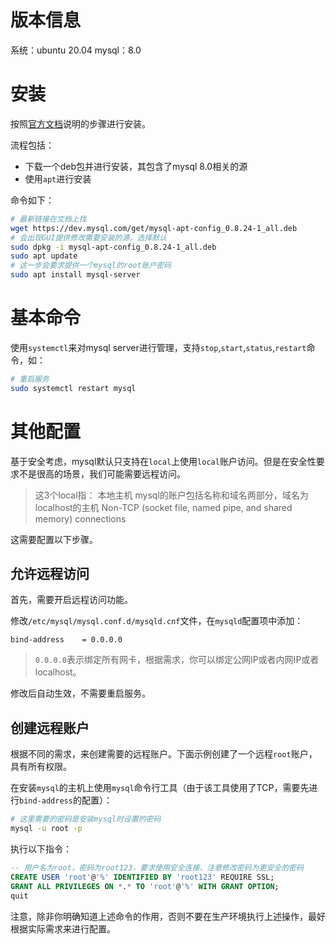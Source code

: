 # 版本信息

系统：ubuntu 20.04
mysql：8.0

# 安装

按照[官方文档](https://dev.mysql.com/doc/mysql-apt-repo-quick-guide/en/#apt-repo-fresh-install)说明的步骤进行安装。

流程包括：

- 下载一个deb包并进行安装，其包含了mysql 8.0相关的源
- 使用`apt`进行安装

命令如下：

```bash
# 最新链接在文档上找
wget https://dev.mysql.com/get/mysql-apt-config_0.8.24-1_all.deb
# 会出现GUI提供修改需要安装的源，选择默认
sudo dpkg -i mysql-apt-config_0.8.24-1_all.deb
sudo apt update
# 这一步会要求提供一个mysql的root账户密码
sudo apt install mysql-server
```

# 基本命令

使用`systemctl`来对mysql server进行管理，支持`stop`,`start`,`status`,`restart`命令，如：

```bash
# 重启服务
sudo systemctl restart mysql
```

# 其他配置

基于安全考虑，mysql默认只支持在`local`上使用`local`账户访问。但是在安全性要求不是很高的场景，我们可能需要远程访问。

>这3个local指：
>本地主机
>mysql的账户包括名称和域名两部分，域名为localhost的主机
>Non-TCP (socket file, named pipe, and shared memory) connections

这需要配置以下步骤。

## 允许远程访问

首先，需要开启远程访问功能。

修改`/etc/mysql/mysql.conf.d/mysqld.cnf`文件，在`mysqld`配置项中添加：

```
bind-address    = 0.0.0.0
```

>`0.0.0.0`表示绑定所有网卡，根据需求，你可以绑定公网IP或者内网IP或者localhost。

修改后自动生效，不需要重启服务。

## 创建远程账户

根据不同的需求，来创建需要的远程账户。下面示例创建了一个远程`root`账户，具有所有权限。

在安装`mysql`的主机上使用`mysql`命令行工具（由于该工具使用了TCP，需要先进行`bind-address`的配置）：

```bash
# 这里需要的密码是安装mysql时设置的密码
mysql -u root -p
```

执行以下指令：

```sql
-- 用户名为root，密码为root123，要求使用安全连接，注意修改密码为更安全的密码
CREATE USER 'root'@'%' IDENTIFIED BY 'root123' REQUIRE SSL;
GRANT ALL PRIVILEGES ON *.* TO 'root'@'%' WITH GRANT OPTION;
quit
```

注意，除非你明确知道上述命令的作用，否则不要在生产环境执行上述操作，最好根据实际需求来进行配置。
